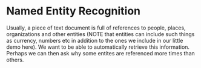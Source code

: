 # Named Entity Recognition
Usually, a piece of text document is full of references to people, places, organizations and other entities (NOTE that entities can include such things as currency, numbers etc in addition to the ones we include in our little demo here). We want to be able to automatically retrieve this information. Perhaps we can then ask why some entites are referenced more times than others.  
